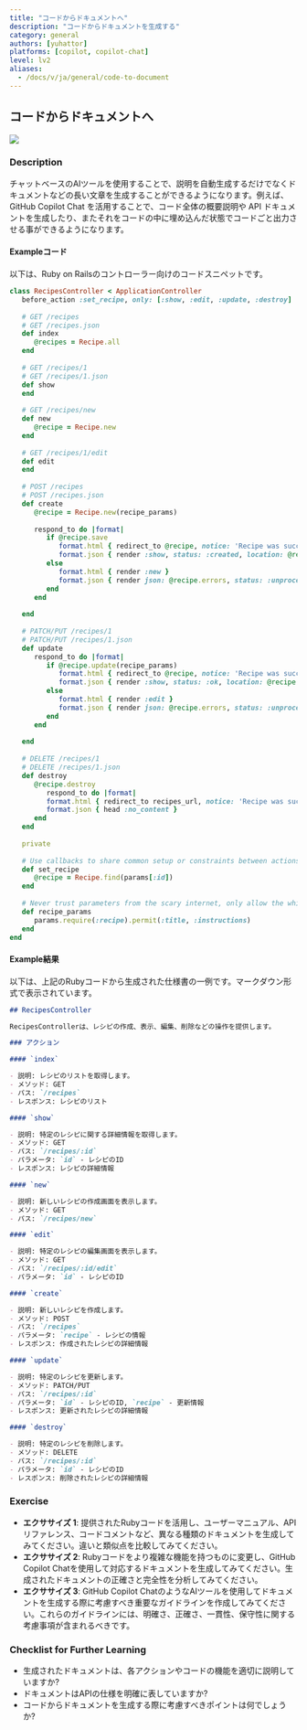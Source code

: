 ```yaml
---
title: "コードからドキュメントへ"
description: "コードからドキュメントを生成する"
category: general
authors: [yuhattor]
platforms: [copilot, copilot-chat]
level: lv2
aliases:
  - /docs/v/ja/general/code-to-document
---
```


## コードからドキュメントへ

[<img src="https://img.shields.io/badge/Lv2-Practically_Viable_Pattern-green">](https://github.com/orgs/AI-Native-Development/projects/1/)

### Description

チャットベースのAIツールを使用することで、説明を自動生成するだけでなくドキュメントなどの長い文章を生成することができるようになります。例えば、GitHub Copilot Chat を活用することで、コード全体の概要説明や API ドキュメントを生成したり、またそれをコードの中に埋め込んだ状態でコードごと出力させる事ができるようになります。

#### Exampleコード

以下は、Ruby on Railsのコントローラー向けのコードスニペットです。

```ruby
class RecipesController < ApplicationController
   before_action :set_recipe, only: [:show, :edit, :update, :destroy]
   
   # GET /recipes
   # GET /recipes.json
   def index
      @recipes = Recipe.all
   end
   
   # GET /recipes/1
   # GET /recipes/1.json
   def show
   end
   
   # GET /recipes/new
   def new
      @recipe = Recipe.new
   end
   
   # GET /recipes/1/edit
   def edit
   end
   
   # POST /recipes
   # POST /recipes.json
   def create
      @recipe = Recipe.new(recipe_params)
      
      respond_to do |format|
         if @recipe.save
            format.html { redirect_to @recipe, notice: 'Recipe was successfully created.' }
            format.json { render :show, status: :created, location: @recipe }
         else
            format.html { render :new }
            format.json { render json: @recipe.errors, status: :unprocessable_entity }
         end
      end
      
   end
   
   # PATCH/PUT /recipes/1
   # PATCH/PUT /recipes/1.json
   def update
      respond_to do |format|
         if @recipe.update(recipe_params)
            format.html { redirect_to @recipe, notice: 'Recipe was successfully updated.' }
            format.json { render :show, status: :ok, location: @recipe }
         else
            format.html { render :edit }
            format.json { render json: @recipe.errors, status: :unprocessable_entity }
         end
      end
      
   end
   
   # DELETE /recipes/1
   # DELETE /recipes/1.json
   def destroy
      @recipe.destroy
         respond_to do |format|
         format.html { redirect_to recipes_url, notice: 'Recipe was successfully destroyed.' }
         format.json { head :no_content }
      end
   end
   
   private
   
   # Use callbacks to share common setup or constraints between actions.
   def set_recipe
      @recipe = Recipe.find(params[:id])
   end
   
   # Never trust parameters from the scary internet, only allow the white list through.
   def recipe_params
      params.require(:recipe).permit(:title, :instructions)
   end
end
```

#### Example結果

以下は、上記のRubyコードから生成された仕様書の一例です。マークダウン形式で表示されています。

```md
## RecipesController

RecipesControllerは、レシピの作成、表示、編集、削除などの操作を提供します。

### アクション

#### `index`

- 説明: レシピのリストを取得します。
- メソッド: GET
- パス: `/recipes`
- レスポンス: レシピのリスト

#### `show`

- 説明: 特定のレシピに関する詳細情報を取得します。
- メソッド: GET
- パス: `/recipes/:id`
- パラメータ: `id` - レシピのID
- レスポンス: レシピの詳細情報

#### `new`

- 説明: 新しいレシピの作成画面を表示します。
- メソッド: GET
- パス: `/recipes/new`

#### `edit`

- 説明: 特定のレシピの編集画面を表示します。
- メソッド: GET
- パス: `/recipes/:id/edit`
- パラメータ: `id` - レシピのID

#### `create`

- 説明: 新しいレシピを作成します。
- メソッド: POST
- パス: `/recipes`
- パラメータ: `recipe` - レシピの情報
- レスポンス: 作成されたレシピの詳細情報

#### `update`

- 説明: 特定のレシピを更新します。
- メソッド: PATCH/PUT
- パス: `/recipes/:id`
- パラメータ: `id` - レシピのID, `recipe` - 更新情報
- レスポンス: 更新されたレシピの詳細情報

#### `destroy`

- 説明: 特定のレシピを削除します。
- メソッド: DELETE
- パス: `/recipes/:id`
- パラメータ: `id` - レシピのID
- レスポンス: 削除されたレシピの詳細情報
```

### Exercise

- **エクササイズ 1**: 提供されたRubyコードを活用し、ユーザーマニュアル、APIリファレンス、コードコメントなど、異なる種類のドキュメントを生成してみてください。違いと類似点を比較してみてください。
- **エクササイズ 2**: Rubyコードをより複雑な機能を持つものに変更し、GitHub Copilot Chatを使用して対応するドキュメントを生成してみてください。生成されたドキュメントの正確さと完全性を分析してみてください。
- **エクササイズ 3**: GitHub Copilot ChatのようなAIツールを使用してドキュメントを生成する際に考慮すべき重要なガイドラインを作成してみてください。これらのガイドラインには、明確さ、正確さ、一貫性、保守性に関する考慮事項が含まれるべきです。

### Checklist for Further Learning

- 生成されたドキュメントは、各アクションやコードの機能を適切に説明していますか?
- ドキュメントはAPIの仕様を明確に表していますか?
- コードからドキュメントを生成する際に考慮すべきポイントは何でしょうか?
